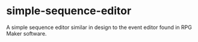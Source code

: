 # simple-sequence-editor
A simple sequence editor similar in design to the event editor found in RPG Maker software.
